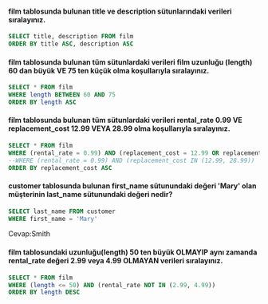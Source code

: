#### **film** tablosunda bulunan title ve description sütunlarındaki verileri sıralayınız.
```sql
SELECT title, description FROM film
ORDER BY title ASC, description ASC
```
#### **film** tablosunda bulunan tüm sütunlardaki verileri film uzunluğu (length) 60 dan büyük VE 75 ten küçük olma koşullarıyla sıralayınız.
```sql
SELECT * FROM film
WHERE length BETWEEN 60 AND 75
ORDER BY length ASC
```
#### **film** tablosunda bulunan tüm sütunlardaki verileri rental_rate 0.99 VE replacement_cost 12.99 VEYA 28.99 olma koşullarıyla sıralayınız.
```sql
SELECT * FROM film
WHERE (rental_rate = 0.99) AND (replacement_cost = 12.99 OR replacement_cost = 28.99)
--WHERE (rental_rate = 0.99) AND (replacement_cost IN (12.99, 28.99))
ORDER BY replacement_cost ASC
```
#### **customer** tablosunda bulunan first_name sütunundaki değeri 'Mary' olan müşterinin last_name sütunundaki değeri nedir?
```sql
SELECT last_name FROM customer
WHERE first_name = 'Mary'
```
Cevap:Smith
#### **film** tablosundaki uzunluğu(length) 50 ten büyük OLMAYIP aynı zamanda rental_rate değeri 2.99 veya 4.99 OLMAYAN verileri sıralayınız.
```sql
SELECT * FROM film
WHERE (length <= 50) AND (rental_rate NOT IN (2.99, 4.99))
ORDER BY length DESC
```
